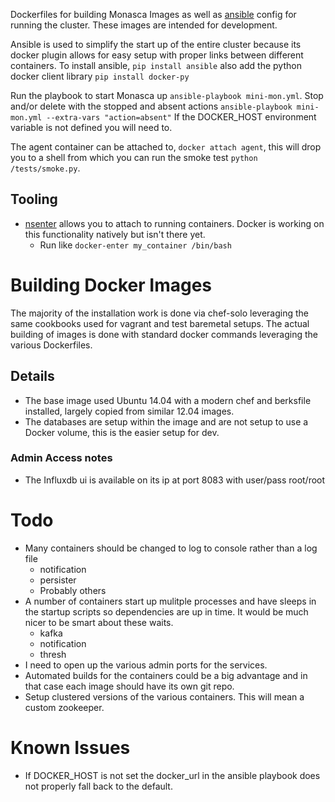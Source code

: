 Dockerfiles for building Monasca Images as well as [ansible](http://www.ansible.com) config for running the cluster.
These images are intended for development.

Ansible is used to simplify the start up of the entire cluster because its docker plugin allows for easy setup with proper links between different containers.
To install ansible, `pip install ansible` also add the python docker client library `pip install docker-py`

Run the playbook to start Monasca up `ansible-playbook mini-mon.yml`.
Stop and/or delete with the stopped and absent actions `ansible-playbook mini-mon.yml --extra-vars "action=absent"`
If the DOCKER_HOST environment variable is not defined you will need to.

The agent container can be attached to, `docker attach agent`, this will drop you to a shell from which you can run the smoke test `python /tests/smoke.py`.

## Tooling
  - [nsenter](https://github.com/jpetazzo/nsenter) allows you to attach to running containers. Docker is working on this functionality natively but isn't there yet.
    - Run like `docker-enter my_container /bin/bash`

# Building Docker Images
The majority of the installation work is done via chef-solo leveraging the same cookbooks used for vagrant and test baremetal setups.
The actual building of images is done with standard docker commands leveraging the various Dockerfiles.

## Details
- The base image used Ubuntu 14.04 with a modern chef and berksfile installed, largely copied from similar 12.04 images.
- The databases are setup within the image and are not setup to use a Docker volume, this is the easier setup for dev.

### Admin Access notes
- The Influxdb ui is available on its ip at port 8083 with user/pass root/root

# Todo
- Many containers should be changed to log to console rather than a log file
  - notification
  - persister
  - Probably others
- A number of containers start up mulitple processes and have sleeps in the startup scripts so dependencies are up in time. It would be much nicer
  to be smart about these waits.
  - kafka
  - notification
  - thresh
- I need to open up the various admin ports for the services.
- Automated builds for the containers could be a big advantage and in that case each image should have its own git repo.
- Setup clustered versions of the various containers. This will mean a custom zookeeper.

# Known Issues
- If DOCKER_HOST is not set the docker_url in the ansible playbook does not properly fall back to the default.
